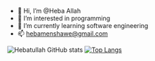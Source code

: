 - 👋 Hi, I’m @Heba Allah
- 👀 I’m interested in programming 
- 🌱 I’m currently learning software engineering 
- 📫 hebamenshawe@gmail.com


![Hebatullah GitHub stats](https://github-readme-stats.vercel.app/api?username=Hebaallah61&show_icons=true&theme=)
[![Top Langs](https://github-readme-stats.vercel.app/api/top-langs/?username=Hebaallah61&layout=compact)](https://github.com/anuraghazra/github-readme-stats)

<!---
Hebaallah61/Hebaallah61 is a ✨ special ✨ repository because its `README.md` (this file) appears on your GitHub profile.
You can click the Preview link to take a look at your changes.
--->
